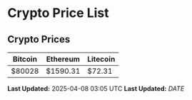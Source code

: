 # Crypto Price List

## Crypto Prices
| Bitcoin | Ethereum | Litecoin |
| ------- | -------- | -------- |
| $80028 | $1590.31 | $72.31 |
**Last Updated:** 2025-04-08 03:05 UTC
**Last Updated:** $DATE$
